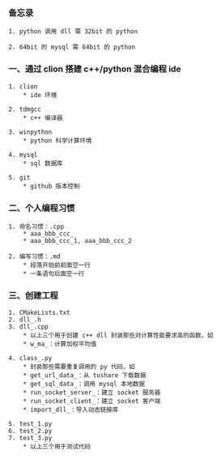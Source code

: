### 备忘录

    1. python 调用 dll 需 32bit 的 python

    2. 64bit 的 mysql 需 64bit 的 python

### 一、通过 clion 搭建 c++/python 混合编程 ide

    1. clion
        * ide 环境

    2. tdmgcc
        * c++ 编译器

    3. winpython
        * python 科学计算环境

    4. mysql
        * sql 数据库

    5. git
        * github 版本控制

### 二、个人编程习惯

    1. 命名习惯：.cpp
        * aaa_bbb_ccc_
        * aaa_bbb_ccc_1, aaa_bbb_ccc_2

    2. 编写习惯：.md
        * 段落开始前前面空一行
        * 一条语句后面空一行

### 三、创建工程

    1. CMakeLists.txt
    2. dll_.h
    3. dll_.cpp
        * 以上三个用于创建 c++ dll 封装那些对计算性能要求高的函数，如
        * w_ma_：计算加权平均值

    4. class_.py
        * 封装那些需要重复调用的 py 代码，如
        * get_url_data_：从 tushare 下载数据
        * get_sql_data_：调用 mysql 本地数据
        * run_socket_server_：建立 socket 服务器
        * run_socket_client_：建立 socket 客户端
        * import_dll_：导入动态链接库

    5. test_1.py
    6. test_2.py
    7. test_3.py
        * 以上三个用于测试代码
